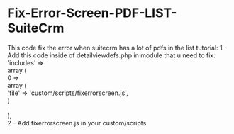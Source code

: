 # Fix-Error-Screen-PDF-LIST-SuiteCrm
This code fix the error when suitecrm has a lot of pdfs in the list
tutorial:
1 - Add this code inside of detailviewdefs.php in module that u need to fix:<br>
'includes' =><br>
                array (<br>
                    0 =><br>
                    array (<br>
                        'file' => 'custom/scripts/fixerrorscreen.js',<br>
                    )		<br>	
                ),<br>
2 - Add fixerrorscreen.js in your custom/scripts
